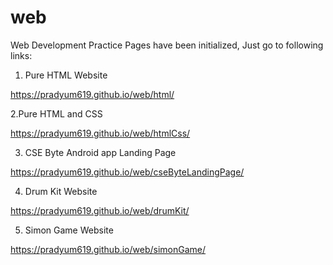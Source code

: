 # web
Web Development Practice
Pages have been initialized, Just go to following links:
1. Pure HTML Website

https://pradyum619.github.io/web/html/

2.Pure HTML and CSS

https://pradyum619.github.io/web/htmlCss/

3. CSE Byte Android app Landing Page

https://pradyum619.github.io/web/cseByteLandingPage/

4. Drum Kit Website

https://pradyum619.github.io/web/drumKit/

5. Simon Game Website

https://pradyum619.github.io/web/simonGame/
